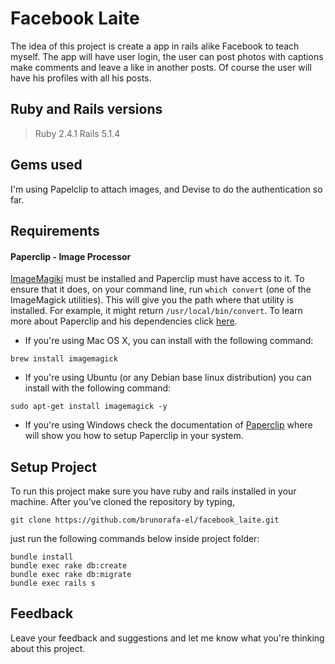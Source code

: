 # Facebook Laite

The idea of this project is create a app in rails alike Facebook to teach myself. The app will have user login, the
user can post photos with captions make comments and leave a like in another posts. Of course the user will have his
profiles with all his posts.

## Ruby and Rails versions

> Ruby 2.4.1
> Rails 5.1.4

## Gems used

I'm using Papelclip to attach images, and Devise to do the authentication so far.

## Requirements

#### Paperclip - Image Processor

[ImageMagiki](http://www.imagemagick.org/script/index.php) must be installed and Paperclip must have access to it. To
ensure that it does, on your command line, run `which convert` (one of the ImageMagick utilities). This will give you
the path where that utility is installed. For example, it might return `/usr/local/bin/convert`. To learn more about
Paperclip and his dependencies click [here](https://github.com/thoughtbot/paperclip).

- If you're using Mac OS X, you can install with the following command:
```
brew install imagemagick
```
- If you're using Ubuntu (or any Debian base linux distribution) you can install with the following command:
```
sudo apt-get install imagemagick -y
```
- If you're using Windows check the documentation of [Paperclip](https://github.com/thoughtbot/paperclip) where will
show you how to setup Paperclip in your system.

## Setup Project

To run this project make sure you have ruby and rails installed in your machine. After you've cloned the repository by typing,
```
git clone https://github.com/brunorafa-el/facebook_laite.git
```
just run the following commands below inside project folder:
```
bundle install
bundle exec rake db:create
bundle exec rake db:migrate
bundle exec rails s
```

## Feedback

Leave your feedback and suggestions and let me know what you're thinking about this project.
